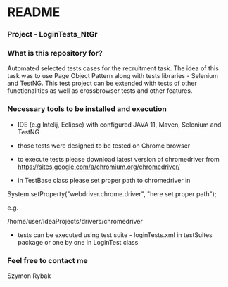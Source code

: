 # README #

### Project - LoginTests_NtGr ###

### What is this repository for? ###

Automated selected tests cases for the recruitment task. The idea of this task was to use Page Object Pattern along with 
tests libraries - Selenium and TestNG. This test project can be extended with tests of other functionalities as well as crossbrowser tests and other features.

### Necessary tools to be installed and execution ###

- IDE (e.g Intelij, Eclipse) with configured JAVA 11, Maven, Selenium and TestNG

- those tests were designed to be tested on Chrome browser

- to execute tests please download latest version of chromedriver from
 https://sites.google.com/a/chromium.org/chromedriver/


- in TestBase class please set proper path to chromedriver in 

 System.setProperty("webdriver.chrome.driver", "here set proper path");
 
 e.g.
 
 /home/user/IdeaProjects/drivers/chromedriver
 
 - tests can be executed using test suite - loginTests.xml in testSuites package or one by one
 in LoginTest class

### Feel free to contact me ###

Szymon Rybak
